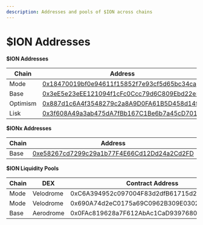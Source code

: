 ```yaml
---
description: Addresses and pools of $ION across chains
---
```


# $ION Addresses

**$ION Addresses**&#x20;

<table><thead><tr><th width="176">Chain</th><th>Address </th></tr></thead><tbody><tr><td>Mode</td><td><a href="https://explorer.mode.network/address/0x18470019bf0e94611f15852f7e93cf5d65bc34ca?tab=txs">0x18470019bf0e94611f15852f7e93cf5d65bc34ca</a></td></tr><tr><td>Base</td><td><a href="https://basescan.org/address/0x3ee5e23eee121094f1cfc0ccc79d6c809ebd22e5">0x3eE5e23eEE121094f1cFc0Ccc79d6C809Ebd22e5</a></td></tr><tr><td>Optimism</td><td><a href="https://optimistic.etherscan.io/address/0x887d1c6a4f3548279c2a8a9d0fa61b5d458d14fc#readProxyContract">0x887d1c6A4f3548279c2a8A9D0FA61B5D458d14fC</a></td></tr><tr><td>Lisk</td><td><a href="https://blockscout.lisk.com/address/0x3f608A49a3ab475dA7fBb167C1Be6b7a45cD7013">0x3f608A49a3ab475dA7fBb167C1Be6b7a45cD7013</a></td></tr></tbody></table>

**$IONx Addresses**&#x20;

<table><thead><tr><th width="176">Chain</th><th>Address </th></tr></thead><tbody><tr><td>Base</td><td><a href="https://basescan.org/token/0xe58267cd7299c29a1b77f4e66cd12dd24a2cd2fd">0xe58267cd7299c29a1b77F4E66Cd12Dd24a2Cd2FD</a></td></tr></tbody></table>

**$ION Liquidity Pools**

<table><thead><tr><th width="100">Chain</th><th width="121">DEX</th><th>Contract Address</th></tr></thead><tbody><tr><td>Mode</td><td>Velodrome</td><td>0xC6A394952c097004F83d2dfB61715d245A38735a</td></tr><tr><td>Mode</td><td>Velodrome</td><td>0x690A74d2eC0175a69C0962B309E03021C0b5002E</td></tr><tr><td>Base</td><td>Aerodrome</td><td>0x0FAc819628a7F612AbAc1CaD939768058cc0170c</td></tr></tbody></table>
